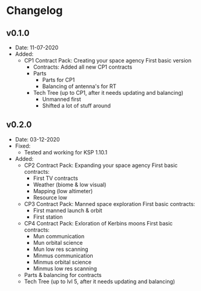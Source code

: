 # Changelog

v0.1.0
------

- Date: 11-07-2020
- Added:
  - CP1 Contract Pack: Creating your space agency
    First basic version
    - Contracts: Added all new CP1 contracts
    - Parts
      - Parts for CP1
      - Balancing of antenna's for RT
    - Tech Tree (up to CP1, after it needs updating and balancing)
      - Unmanned first
      - Shifted a lot of stuff around

v0.2.0
------

- Date: 03-12-2020
- Fixed:
  - Tested and working for KSP 1.10.1
- Added:
  - CP2 Contract Pack: Expanding your space agency
    First basic contracts:
    - First TV contracts
    - Weather (biome & low visual)
    - Mapping (low altimeter)
    - Resource low
  - CP3 Contract Pack: Manned space exploration
    First basic contracts:
    - First manned launch & orbit
    - First station
  - CP4 Contract Pack: Exloration of Kerbins moons
    First basic contracts:
    - Mun communication
    - Mun orbital science
    - Mun low res scanning
    - Minmus communication
    - Minmus orbital science
    - Minmus low res scanning
  - Parts & balancing for contracts
  - Tech Tree (up to lvl 5, after it needs updating and balancing)
